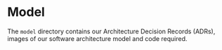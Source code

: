 # Model

The `model` directory contains our Architecture Decision Records (ADRs), images of our software architecture model and code required.